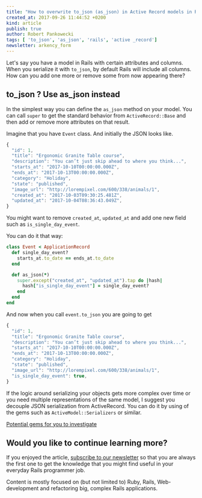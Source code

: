 ```yaml
---
title: "How to overwrite to_json (as_json) in Active Record models in Rails"
created_at: 2017-09-26 11:44:52 +0200
kind: article
publish: true
author: Robert Pankowecki
tags: [ 'to_json', 'as_json', 'rails', 'active _record']
newsletter: arkency_form
---
```


Let's say you have a model in Rails with certain attributes and columns. When you serialize it with `to_json`, by default Rails will include all columns. How can you add one more or remove some from now appearing there?

<!-- more -->

## to_json ? Use as_json instead

In the simplest way you can define the `as_json` method on your model. You can call `super` to get the standard behavior from `ActiveRecord::Base` and then add or remove more attributes on that result.

Imagine that you have `Event` class. And initially the JSON looks like.

```js
{
  "id": 1,
  "title": "Ergonomic Granite Table course",
  "description": "You can’t just skip ahead to where you think...",
  "starts_at": "2017-10-10T00:00:00.000Z",
  "ends_at": "2017-10-13T00:00:00.000Z",
  "category": "Holiday",
  "state": "published",
  "image_url": "http://lorempixel.com/600/338/animals/1",
  "created_at": "2017-10-03T09:30:25.481Z",
  "updated_at": "2017-10-04T08:36:43.049Z",
}
```

You might want to remove `created_at`, `updated_at` and add one new field such as `is_single_day_event`.

You can do it that way:

```ruby
class Event < ApplicationRecord
  def single_day_event?
    starts_at.to_date == ends_at.to_date
  end

  def as_json(*)
    super.except("created_at", "updated_at").tap do |hash|
      hash["is_single_day_event"] = single_day_event?
    end
  end
end
```

And now when you call `event.to_json` you are going to get

```js
{
  "id": 1,
  "title": "Ergonomic Granite Table course",
  "description": "You can’t just skip ahead to where you think...",
  "starts_at": "2017-10-10T00:00:00.000Z",
  "ends_at": "2017-10-13T00:00:00.000Z",
  "category": "Holiday",
  "state": "published",
  "image_url": "http://lorempixel.com/600/338/animals/1",
  "is_single_day_event": true,
}
```

If the logic around serializing your objects gets more complex over time or you need multiple representations of the same model, I suggest you decouple JSON serialization from ActiveRecord. You can do it by using of the gems such as `ActiveModel::Serializers` or similar.

<a href="https://ruby.libhunt.com/categories/24-api-builder" rel="nofollow">Potential gems for you to investigate</a>

## Would you like to continue learning more?

If you enjoyed the article, [subscribe to our newsletter](http://arkency.com/newsletter) so that you are always the first one to get the knowledge that you might find useful in your
everyday Rails programmer job.

Content is mostly focused on (but not limited to) Ruby, Rails, Web-development and refactoring big, complex Rails applications.

